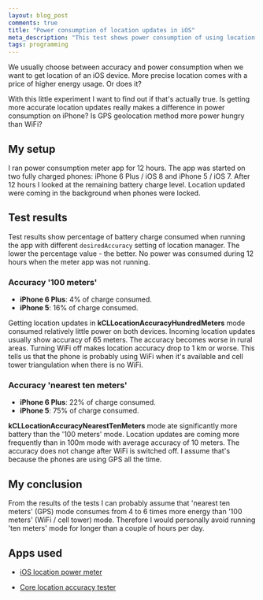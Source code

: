 ```yaml
---
layout: blog_post
comments: true
title: "Power consumption of location updates in iOS"
meta_description: "This test shows power consumption of using location service on iOS in different accuracy settings"
tags: programming
---
```


We usually choose between accuracy and power consumption when we want to get location of an iOS device. More precise location comes with a price of higher energy usage. Or does it?

With this little experiment I want to find out if that's actually true.
Is getting more accurate location updates really makes a difference in power consumption on iPhone? Is GPS geolocation method more power hungry than WiFi?

## My setup

I ran power consumption meter app for 12 hours. The app was started on two fully charged phones: iPhone 6 Plus / iOS 8 and iPhone 5 / iOS 7. After 12 hours I looked at the remaining battery charge level. Location updated were coming in the background when phones were locked.

## Test results

Test results show percentage of battery charge consumed when running the app with different `desiredAccuracy` setting of location manager. The lower the percentage value - the better. No power was consumed during 12 hours when the meter app was not running.

### Accuracy '100 meters'

* **iPhone 6 Plus**: 4% of charge consumed.
* **iPhone 5**: 16% of charge consumed.

Getting location updates in **kCLLocationAccuracyHundredMeters** mode consumed relatively little power on both devices. Incoming location updates usually show accuracy of 65 meters. The accuracy becomes worse in rural areas. Turning WiFi off makes location accuracy drop to 1 km or worse. This tells us that the phone is probably using WiFi when it's available and cell tower triangulation when there is no WiFi.

### Accuracy 'nearest ten meters'

* **iPhone 6 Plus**: 22% of charge consumed.
* **iPhone 5**: 75% of charge consumed.

**kCLLocationAccuracyNearestTenMeters** mode ate significantly more battery than the '100 meters' mode. Location updates are coming more frequently than in 100m mode with average accuracy of 10 meters. The accuracy does not change after WiFi is switched off. I assume that's because the phones are using GPS all the time.

## My conclusion

From the results of the tests I can probably assume that 'nearest ten meters' (GPS) mode consumes from 4 to 6 times more energy than '100 meters' (WiFi / cell tower) mode. Therefore I would personally avoid running 'ten meters' mode for longer than a couple of hours per day.

## Apps used

* [iOS location power meter](https://github.com/evgenyneu/ios-core-location-battery-meter)

* [Core location accuracy tester](https://github.com/evgenyneu/core-location-tester-ios)
